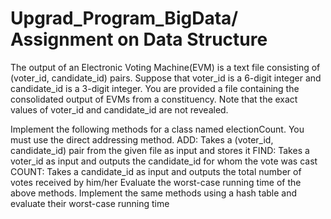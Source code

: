 # Upgrad_Program_BigData/ Assignment on Data Structure

The output of an Electronic Voting Machine(EVM) is a text file consisting of (voter_id, candidate_id) pairs. Suppose that voter_id is a 6-digit integer and candidate_id is a 3-digit integer. You are provided a file containing the consolidated output of EVMs from a constituency. Note that the exact values of voter_id and candidate_id are not revealed.

Implement the following methods for a class named electionCount. You must use the direct addressing method.
ADD: Takes a (voter_id, candidate_id) pair from the given file as input and stores it
FIND: Takes a voter_id as input and outputs the candidate_id for whom the vote was cast
COUNT: Takes a candidate_id as input and outputs the total number of votes received by him/her
Evaluate the worst-case running time of the above methods.
Implement the same methods using a hash table and evaluate their worst-case running time

